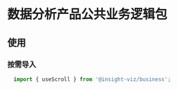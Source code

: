 # 数据分析产品公共业务逻辑包

## 使用

### 按需导入
```typescript
  import { useScroll } from '@insight-viz/business';
```
